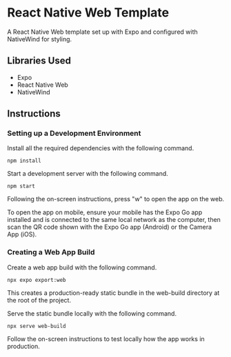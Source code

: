 # React Native Web Template

A React Native Web template set up with Expo and configured with NativeWind for styling.

## Libraries Used
- Expo
- React Native Web
- NativeWind

## Instructions

### Setting up a Development Environment

Install all the required dependencies with the following command.
```
npm install
```
Start a development server with the following command.
```
npm start
```
Following the on-screen instructions, press "w" to open the app on the web.

To open the app on mobile, ensure your mobile has the Expo Go app installed and is connected to the same local network as the computer, then scan the QR code shown with the Expo Go app (Android) or the Camera App (iOS).

### Creating a Web App Build

Create a web app build with the following command.
```
npx expo export:web
```
This creates a production-ready static bundle in the web-build directory at the root of the project.

Serve the static bundle locally with the following command.
```
npx serve web-build
```
Follow the on-screen instructions to test locally how the app works in production.